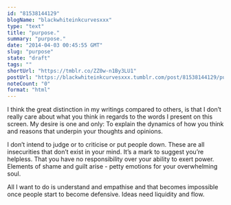 ```yaml
---
id: "81538144129"
blogName: "blackwhiteinkcurvesxxx"
type: "text"
title: "purpose."
summary: "purpose."
date: "2014-04-03 00:45:55 GMT"
slug: "purpose"
state: "draft"
tags: ""
shortUrl: "https://tmblr.co/ZZ0w-n1By3LU1"
postUrl: "https://blackwhiteinkcurvesxxx.tumblr.com/post/81538144129/purpose"
noteCount: "0"
format: "html"
---
```


I think the great distinction in my writings compared to others, is that I don’t really care about what you think in regards to the words I present on this screen. My desire is one and only: To explain the dynamics of how you think and reasons that underpin your thoughts and opinions.

I don’t intend to judge or to criticise or put people down. These are all insecurities that don’t exist in your mind. It’s a mark to suggest you’re helpless. That you have no responsibility over your ability to exert power. Elements of shame and guilt arise - petty emotions for your overwhelming soul.

All I want to do is understand and empathise and that becomes impossible once people start to become defensive. Ideas need liquidity and flow.